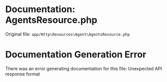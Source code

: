 # Documentation: AgentsResource.php

Original file: `app/Http\Resources\Agent\AgentsResource.php`

# Documentation Generation Error

There was an error generating documentation for this file: Unexpected API response format